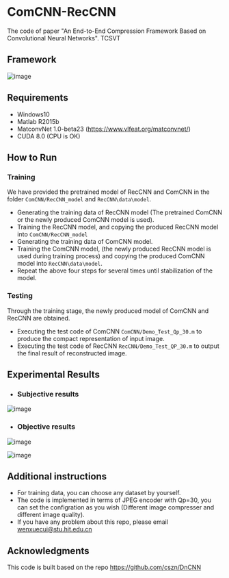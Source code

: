 # ComCNN-RecCNN
The code of paper "An End-to-End Compression Framework Based on Convolutional Neural Networks". TCSVT

## Framework

![image](https://github.com/WenxueCui/ComCNN-RecCNN/raw/master/images/framework.jpg)

## Requirements

* Windows10
* Matlab R2015b
* MatconvNet 1.0-beta23 (https://www.vlfeat.org/matconvnet/)
* CUDA 8.0 (CPU is OK)

## How to Run

### Training

We have provided the pretrained model of RecCNN and ComCNN in the folder `ComCNN/RecCNN_model` and `RecCNN\data\model`.

* Generating the training data of RecCNN model (The pretrained ComCNN or the newly produced ComCNN model is used).
* Training the RecCNN model, and copying the produced RecCNN model into `ComCNN/RecCNN_model`
* Generating the training data of ComCNN model.
* Training the ComCNN model, (the newly produced RecCNN model is used during training process) and copying the produced ComCNN model into `RecCNN\data\model`.
* Repeat the above four steps for several times until stabilization of the model.


### Testing

Through the training stage, the newly produced model of ComCNN and RecCNN are obtained.

* Executing the test code of ComCNN `ComCNN/Demo_Test_Qp_30.m` to produce the compact representation of input image.
* Executing the test code of RecCNN `RecCNN/Demo_Test_QP_30.m` to output the final result of reconstructed image.


## Experimental Results

* ### Subjective results

![image](https://github.com/WenxueCui/ComCNN-RecCNN/raw/master/images/results.jpg)

* ### Objective results

![image](https://github.com/WenxueCui/ComCNN-RecCNN/raw/master/images/table1.jpg)

![image](https://github.com/WenxueCui/ComCNN-RecCNN/raw/master/images/table2.jpg)

## Additional instructions

* For training data, you can choose any dataset by yourself.
* The code is implemented in terms of JPEG encoder with Qp=30, you can set the configration as you wish (Different image compresser and different image quality).
* If you have any problem about this repo, please email wenxuecui@stu.hit.edu.cn

## Acknowledgments

This code is built based on the repo https://github.com/cszn/DnCNN
